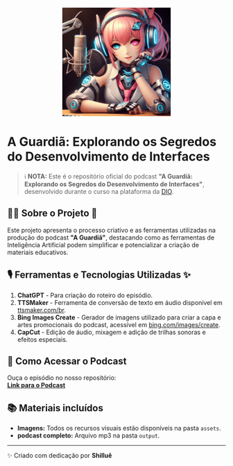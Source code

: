 <p align="center">
<img 
src="https://github.com/Shillue/prompts-for-creating-a-podcast/blob/main/assets/cover.jpeg"
width="250" 
height="250"
/>
</p>

# **A Guardiã: Explorando os Segredos do Desenvolvimento de Interfaces**  
> ℹ️ **NOTA:** Este é o repositório oficial do podcast **"A Guardiã: Explorando os Segredos do Desenvolvimento de Interfaces"**,  desenvolvido durante o curso na plataforma da [DIO](https://dio.me).

## 👨‍💻 **Sobre o Projeto** 🎯   
Este projeto apresenta o processo criativo e as ferramentas utilizadas na produção do podcast **"A Guardiã"**, destacando como as ferramentas de Inteligência Artificial podem simplificar e potencializar a criação de materiais educativos.   

## 🎙️ **Ferramentas e Tecnologias Utilizadas** ✨ 
1. **ChatGPT** - Para criação do roteiro do episódio.  
2. **TTSMaker** - Ferramenta de conversão de texto em áudio disponível em [ttsmaker.com/br](https://ttsmaker.com/br).  
3. **Bing Images Create** - Gerador de imagens utilizado para criar a capa e artes promocionais do podcast, acessível em [bing.com/images/create](https://www.bing.com/images/create).  
4. **CapCut** - Edição de áudio, mixagem e adição de trilhas sonoras e efeitos especiais.  

## 🚀 **Como Acessar o Podcast**  
Ouça o episódio no nosso repositório:  
[**Link para o Podcast**](https://github.com/Shillue/prompts-for-creating-a-podcast/blob/main/output)  

## 📚 **Materiais incluídos**  
- **Imagens:** Todos os recursos visuais estão disponíveis na pasta `assets`.  
- **podcast completo:** Arquivo mp3 na pasta `output`.  

---

✨ Criado com dedicação por **Shilluê**  

